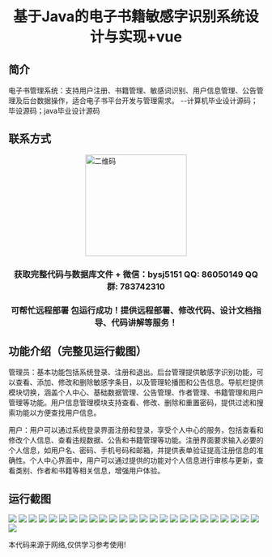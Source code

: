 <p><h1 align="center">基于Java的电子书籍敏感字识别系统设计与实现+vue</h1></p>

## 简介
电子书管理系统：支持用户注册、书籍管理、敏感词识别、用户信息管理、公告管理及后台数据操作，适合电子书平台开发与管理需求。    --计算机毕业设计源码；毕设源码；java毕业设计源码


## 联系方式
<img src="https://bs-1329754181.cos.ap-shanghai.myqcloud.com/wx.jpg" alt="二维码" style="display: block; margin: 0 auto;" width="200px">
<p><h3 align="center">获取完整代码与数据库文件 + 微信：bysj5151 QQ: 86050149 QQ群: 783742310</h3></p>
<p><h3 align="center">可帮忙远程部署 包运行成功！提供远程部署、修改代码、设计文档指导、代码讲解等服务！</h3></p>

## 功能介绍（完整见运行截图）
管理员：基本功能包括系统登录、注册和退出。后台管理提供敏感字识别功能，可以查看、添加、修改和删除敏感字条目，以及管理轮播图和公告信息。导航栏提供模块切换，涵盖个人中心、基础数据管理、公告管理、作者管理、书籍管理和用户管理等功能。用户信息管理模块支持查看、修改、删除和重置密码，提供过滤和搜索功能以方便查找用户信息。

用户：用户可以通过系统登录界面注册和登录，享受个人中心的服务，包括查看和修改个人信息、查看违规数据、公告和书籍管理等功能。注册界面要求输入必要的个人信息，如用户名、密码、手机号码和邮箱，并提供表单验证提高注册信息的准确性。个人中心界面中，用户可以通过提供的功能对个人信息进行审核与更新，查看类别、作者和书籍等相关信息，增强用户体验。


## 运行截图
![](https://bs-1329754181.cos.ap-shanghai.myqcloud.com/ssm/EBookSensitiveWordRecognitionSystem/img/001.jpg)
![](https://bs-1329754181.cos.ap-shanghai.myqcloud.com/ssm/EBookSensitiveWordRecognitionSystem/img/002.jpg)
![](https://bs-1329754181.cos.ap-shanghai.myqcloud.com/ssm/EBookSensitiveWordRecognitionSystem/img/003.jpg)
![](https://bs-1329754181.cos.ap-shanghai.myqcloud.com/ssm/EBookSensitiveWordRecognitionSystem/img/004.jpg)
![](https://bs-1329754181.cos.ap-shanghai.myqcloud.com/ssm/EBookSensitiveWordRecognitionSystem/img/005.jpg)
![](https://bs-1329754181.cos.ap-shanghai.myqcloud.com/ssm/EBookSensitiveWordRecognitionSystem/img/006.jpg)
![](https://bs-1329754181.cos.ap-shanghai.myqcloud.com/ssm/EBookSensitiveWordRecognitionSystem/img/007.jpg)
![](https://bs-1329754181.cos.ap-shanghai.myqcloud.com/ssm/EBookSensitiveWordRecognitionSystem/img/008.jpg)
![](https://bs-1329754181.cos.ap-shanghai.myqcloud.com/ssm/EBookSensitiveWordRecognitionSystem/img/009.jpg)
![](https://bs-1329754181.cos.ap-shanghai.myqcloud.com/ssm/EBookSensitiveWordRecognitionSystem/img/010.jpg)
![](https://bs-1329754181.cos.ap-shanghai.myqcloud.com/ssm/EBookSensitiveWordRecognitionSystem/img/011.jpg)
![](https://bs-1329754181.cos.ap-shanghai.myqcloud.com/ssm/EBookSensitiveWordRecognitionSystem/img/012.jpg)
![](https://bs-1329754181.cos.ap-shanghai.myqcloud.com/ssm/EBookSensitiveWordRecognitionSystem/img/013.jpg)
![](https://bs-1329754181.cos.ap-shanghai.myqcloud.com/ssm/EBookSensitiveWordRecognitionSystem/img/014.jpg)
![](https://bs-1329754181.cos.ap-shanghai.myqcloud.com/ssm/EBookSensitiveWordRecognitionSystem/img/015.jpg)
![](https://bs-1329754181.cos.ap-shanghai.myqcloud.com/ssm/EBookSensitiveWordRecognitionSystem/img/016.jpg)
![](https://bs-1329754181.cos.ap-shanghai.myqcloud.com/ssm/EBookSensitiveWordRecognitionSystem/img/017.jpg)
![](https://bs-1329754181.cos.ap-shanghai.myqcloud.com/ssm/EBookSensitiveWordRecognitionSystem/img/018.jpg)
![](https://bs-1329754181.cos.ap-shanghai.myqcloud.com/ssm/EBookSensitiveWordRecognitionSystem/img/019.jpg)
![](https://bs-1329754181.cos.ap-shanghai.myqcloud.com/ssm/EBookSensitiveWordRecognitionSystem/img/020.jpg)
![](https://bs-1329754181.cos.ap-shanghai.myqcloud.com/ssm/EBookSensitiveWordRecognitionSystem/img/021.jpg)
![](https://bs-1329754181.cos.ap-shanghai.myqcloud.com/ssm/EBookSensitiveWordRecognitionSystem/img/022.jpg)
![](https://bs-1329754181.cos.ap-shanghai.myqcloud.com/ssm/EBookSensitiveWordRecognitionSystem/img/023.jpg)
![](https://bs-1329754181.cos.ap-shanghai.myqcloud.com/ssm/EBookSensitiveWordRecognitionSystem/img/024.jpg)
![](https://bs-1329754181.cos.ap-shanghai.myqcloud.com/ssm/EBookSensitiveWordRecognitionSystem/img/025.jpg)
![](https://bs-1329754181.cos.ap-shanghai.myqcloud.com/ssm/EBookSensitiveWordRecognitionSystem/img/026.jpg)

<p>本代码来源于网络,仅供学习参考使用!</p>
